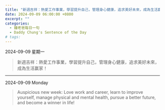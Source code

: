 ```yaml
---
title: "新週吉祥：熱愛工作事業，學習提升自己，管理身心健康，追求美好未來，成為生活赢家！ <br> Auspicious new week: Love work and career, learn to improve yourself, manage physical and mental health, pursue a better future, and become a winner in life!"
date: 2024-09-09 06:00:00 +0800
excerpt: ""
categories:
  - 鍾老爸每日一句
  - Daddy Chung's Sentence of the Day
# tags:
---
```


2024-09-09 星期一

> 新週吉祥：熱愛工作事業，學習提升自己，管理身心健康，追求美好未來，成為生活赢家！

---

2024-09-09 Monday

> Auspicious new week: Love work and career, learn to improve yourself, manage physical and mental health, pursue a better future, and become a winner in life!
